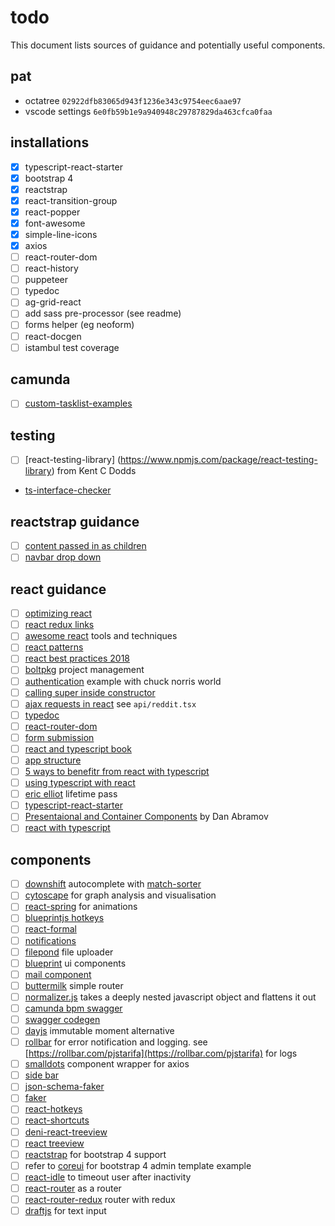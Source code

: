 # todo

This document lists sources of guidance and potentially useful components.

## pat

- octatree `02922dfb83065d943f1236e343c9754eec6aae97`
- vscode settings `6e0fb59b1e9a940948c29787829da463cfca0faa`

## installations

- [X] typescript-react-starter
- [X] bootstrap 4
- [X] reactstrap
- [X] react-transition-group
- [X] react-popper
- [X] font-awesome
- [X] simple-line-icons
- [X] axios
- [ ] react-router-dom
- [ ] react-history
- [ ] puppeteer
- [ ] typedoc
- [ ] ag-grid-react
- [ ] add sass pre-processor (see readme)
- [ ] forms helper (eg neoform)
- [ ] react-docgen
- [ ] istambul test coverage

## camunda

- [ ] [custom-tasklist-examples](https://blog.camunda.com/post/2018/02/custom-tasklist-examples/)

## testing

- [ ] [react-testing-library] (https://www.npmjs.com/package/react-testing-library) from Kent C Dodds
- [ts-interface-checker](https://github.com/gristlabs/ts-interface-checker)

## reactstrap guidance

- [ ] [content passed in as children](https://github.com/reactstrap/reactstrap#about-the-project)
- [ ] [navbar drop down](https://codepen.io/eddywashere/pen/KgjQay)

## react guidance

- [ ] [optimizing react](https://evilmartians.com/chronicles/optimizing-react-virtual-dom-explained)
- [ ] [react redux links](https://github.com/markerikson/react-redux-links/blob/master/react-architecture.md)
- [ ] [awesome react](https://github.com/enaqx/awesome-react) tools and techniques
- [ ] [react patterns](https://reactpatterns.com/)
- [ ] [react best practices 2018](https://blog.risingstack.com/8-tips-to-build-better-react-apps-in-2018/)
- [ ] [boltpkg](https://github.com/boltpkg/bolt) project management
- [ ] [authentication](https://auth0.com/blog/reactjs-authentication-tutorial/) example with chuck norris world
- [ ] [calling super inside constructor](http://cheng.logdown.com/posts/2016/03/26/683329)
- [ ] [ajax requests in react](https://daveceddia.com/ajax-requests-in-react/) see `api/reddit.tsx`
- [ ] [typedoc](https://github.com/TypeStrong/typedoc)
- [ ] [react-router-dom](https://reacttraining.com/react-router/)
- [ ] [form submission](https://stackblitz.com/edit/react-qcswey)
- [ ] [react and typescript book](https://charleslbryant.gitbooks.io/hello-react-and-typescript/content/Samples/ComponentPropsAndState.html)
- [ ] [app structure](https://hackernoon.com/the-100-correct-way-to-structure-a-react-app-or-why-theres-no-such-thing-3ede534ef1ed)
- [ ] [5 ways to benefitr from react with typescript](https://brightinventions.pl/blog/5-ways-to-benefit-from-typescript-in-react/)
- [ ] [using typescript with react](https://blog.logrocket.com/how-why-a-guide-to-using-typescript-with-react-fffb76c61614)
- [ ] [eric elliot](https://ericelliottjs.com/product/lifetime-access-pass/) lifetime pass
- [ ] [typescript-react-starter](https://github.com/Microsoft/TypeScript-React-Starter)
- [ ] [Presentaional and Container Components](https://medium.com/@dan_abramov/smart-and-dumb-components-7ca2f9a7c7d0) by Dan Abramov
- [ ] [react with typescript](https://blog.logrocket.com/how-why-a-guide-to-using-typescript-with-react-fffb76c61614)

## components

- [ ] [downshift](https://blog.kentcdodds.com/introducing-downshift-for-react-b1de3fca0817) autocomplete with [match-sorter](https://github.com/kentcdodds/match-sorter)
- [ ] [cytoscape](http://js.cytoscape.org) for graph analysis and visualisation
- [ ] [react-spring](https://blog.usejournal.com/why-react-needed-yet-another-animation-library-introducing-react-spring-8212e424c5ce) for animations
- [ ] [blueprintjs hotkeys](http://blueprintjs.com/docs/v2/#core/components/hotkeys)
- [ ] [react-formal](https://louisbarranqueiro.github.io/reapop/)
- [ ] [notifications](https://louisbarranqueiro.github.io/reapop/)
- [ ] [filepond](https://pqina.nl/filepond/) file uploader
- [ ] [blueprint](http://blueprintjs.com/) ui components
- [ ] [mail component](https://mjml.io/documentation/#components)
- [ ] [buttermilk](https://buttermilk.js.org) simple router
- [ ] [normalizer.js](https://medium.com/farmdrop/using-normalizr-js-in-a-redux-store-96ab33991369)  takes a deeply nested javascript object and flattens it out
- [ ] [camunda bpm swagger](https://github.com/camunda/camunda-bpm-swagger)
- [ ] [swagger codegen](https://swagger.io/swagger-codegen/)
- [ ] [dayjs](https://github.com/xx45/dayjs) immutable moment alternative
- [ ] [rollbar](https://www.npmjs.com/package/rollbar) for error notification and logging. see [https://rollbar.com/pjstarifa](https://rollbar.com/pjstarifa) for logs
- [ ] [smalldots](https://github.com/smalldots/smalldots/wiki/Customizing-Fetch) component wrapper for axios
- [ ] [side bar](https://github.com/balloob/react-sidebar/blob/master/src/sidebar.js)
- [ ] [json-schema-faker](https://github.com/json-schema-faker/json-schema-faker)
- [ ] [faker](https://github.com/marak/Faker.js/)
- [ ] [react-hotkeys](https://github.com/greena13/react-hotkeys)
- [ ] [react-shortcuts](https://github.com/avocode/react-shortcuts)
- [ ] [deni-react-treeview](https://denimar.github.io/deni-react-treeview/examples/#/onselectItem)
- [ ] [react treeview](https://github.com/alexcurtis/react-treebeard)
- [ ] [reactstrap](https://github.com/reactstrap/reactstrap#adding-bootstrap) for bootstrap 4 support
- [ ] refer to [coreui](https://github.com/coreui/coreui-free-bootstrap-admin-template) for bootstrap 4 admin template example
- [ ] [react-idle](https://github.com/ReactTraining/react-idle) to timeout user after inactivity
- [ ] [react-router](https://github.com/ReactTraining/react-router) as a router
- [ ] [react-router-redux](https://github.com/reactjs/react-router-redux) router with redux
- [ ] [draftjs](https://draftjs.org/docs/overview.html#content) for text input
